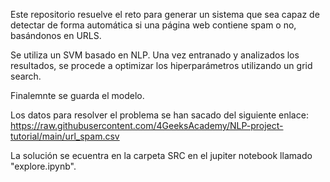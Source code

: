 Este repositorio resuelve el reto para generar un sistema que sea capaz de detectar de forma automática si una página web contiene spam o no, basándonos en URLS. 

Se utiliza un SVM basado en NLP. Una vez entranado y analizados los resultados, se procede a optimizar los hiperparámetros utilizando un grid search.

Finalemnte se guarda el modelo.

Los datos para resolver el problema se han sacado del siguiente enlace: https://raw.githubusercontent.com/4GeeksAcademy/NLP-project-tutorial/main/url_spam.csv

La solución se ecuentra en la carpeta SRC en el jupiter notebook llamado "explore.ipynb".
